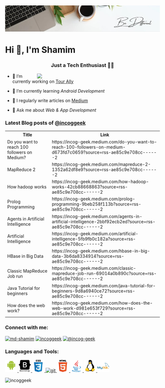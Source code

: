 ![logo](https://github.com/incoggeek/incoggeek/blob/master/banner.jpg)
<h1 align="center style="font-family:Poppins;">Hi 👋, I'm Shamim</h1>
<h3 align="center">Just a Tech Enthusiast 👨‍💻</h3>
<img align="right" width="400" src="https://user-images.githubusercontent.com/55389276/140866485-8fb1c876-9a8f-4d6a-98dc-08c4981eaf70.gif">

- 🔭 I’m currently working on [Tour Ally](https://github.com/incoggeek/TourAlly)

- 🌱 I’m currently learning *Android Development*

- 📝 I regularly write articles on [Medium](https://incog-geek.medium.com/)

- 💬 Ask me about *Web & App Development*

### Latest Blog posts of [@incoggeek](https://github.com/incoggeek)
<table>
  <tr><th>Title</th><th>Link</th></tr>
  <!-- BLOG-POST-LIST:START --><tr><td>Do you want to reach 100 followers on Medium?</td><td>https://incog-geek.medium.com/do-you-want-to-reach-100-followers-on-medium-d673fd7c0659?source=rss-ae85c9e708cc------2</td></tr><tr><td>MapReduce 2</td><td>https://incog-geek.medium.com/mapreduce-2-1352a62df8e9?source=rss-ae85c9e708cc------2</td></tr><tr><td>How hadoop works</td><td>https://incog-geek.medium.com/how-hadoop-works-42cb88668863?source=rss-ae85c9e708cc------2</td></tr><tr><td>Prolog Programming</td><td>https://incog-geek.medium.com/prolog-programming-9beb258f113b?source=rss-ae85c9e708cc------2</td></tr><tr><td>Agents in Artificial Intelligence</td><td>https://incog-geek.medium.com/agents-in-artificial-intelligence-2bbf92ecb2ed?source=rss-ae85c9e708cc------2</td></tr><tr><td>Artificial Intelligence</td><td>https://incog-geek.medium.com/artificial-intelligence-5fb9fb0c182a?source=rss-ae85c9e708cc------2</td></tr><tr><td>HBase in Big Data</td><td>https://incog-geek.medium.com/hbase-in-big-data-3b6da8334914?source=rss-ae85c9e708cc------2</td></tr><tr><td>Classic MapReduce Job run</td><td>https://incog-geek.medium.com/classic-mapreduce-job-run-69014a0b890c?source=rss-ae85c9e708cc------2</td></tr><tr><td>Java Tutorial for beginners</td><td>https://incog-geek.medium.com/java-tutorial-for-beginners-9d8a6940ce72?source=rss-ae85c9e708cc------2</td></tr><tr><td>How does the web work?</td><td>https://incog-geek.medium.com/how-does-the-web-work-d981e653f729?source=rss-ae85c9e708cc------2</td></tr><!-- BLOG-POST-LIST:END -->
</table>

<h3 align="left">Connect with me:</h3>
<p align="left">
<a href="https://linkedin.com/in/md-shamim" target="blank"><img align="center" src="https://raw.githubusercontent.com/rahuldkjain/github-profile-readme-generator/master/src/images/icons/Social/linked-in-alt.svg" alt="md-shamim" height="30" width="30" /></a>
<a href="https://instagram.com/incoggeek" target="blank"><img align="center" src="https://raw.githubusercontent.com/rahuldkjain/github-profile-readme-generator/master/src/images/icons/Social/instagram.svg" alt="incoggeek" height="30" width="30" /></a>
<a href="https://medium.com/@incog-geek" target="blank"><img align="center" src="https://raw.githubusercontent.com/rahuldkjain/github-profile-readme-generator/master/src/images/icons/Social/medium.svg" alt="@incog-geek" height="30" width="30" /></a>
</p>

<h3 align="left">Languages and Tools:</h3>
<p align="left"> <a href="https://developer.android.com" target="_blank" rel="noreferrer"> <img src="https://raw.githubusercontent.com/devicons/devicon/master/icons/android/android-original-wordmark.svg" alt="android" width="40" height="40"/> </a> <a href="https://getbootstrap.com" target="_blank" rel="noreferrer"> <img src="https://raw.githubusercontent.com/devicons/devicon/master/icons/bootstrap/bootstrap-plain-wordmark.svg" alt="bootstrap" width="40" height="40"/> </a> <a href="https://www.w3schools.com/css/" target="_blank" rel="noreferrer"> <img src="https://raw.githubusercontent.com/devicons/devicon/master/icons/css3/css3-original-wordmark.svg" alt="css3" width="40" height="40"/> </a> <a href="https://git-scm.com/" target="_blank" rel="noreferrer"> <img src="https://www.vectorlogo.zone/logos/git-scm/git-scm-icon.svg" alt="git" width="40" height="40"/> </a> <a href="https://www.w3.org/html/" target="_blank" rel="noreferrer"> <img src="https://raw.githubusercontent.com/devicons/devicon/master/icons/html5/html5-original-wordmark.svg" alt="html5" width="40" height="40"/> </a> <a href="https://www.java.com" target="_blank" rel="noreferrer"> <img src="https://raw.githubusercontent.com/devicons/devicon/master/icons/java/java-original.svg" alt="java" width="40" height="40"/> </a> <a href="https://www.linux.org/" target="_blank" rel="noreferrer"> <img src="https://raw.githubusercontent.com/devicons/devicon/master/icons/linux/linux-original.svg" alt="linux" width="40" height="40"/> </a> <a href="https://www.mysql.com/" target="_blank" rel="noreferrer"> <img src="https://raw.githubusercontent.com/devicons/devicon/master/icons/mysql/mysql-original-wordmark.svg" alt="mysql" width="40" height="40"/> </a> </p>

<p><img align="center" src="https://github-readme-stats.vercel.app/api/top-langs?username=incoggeek&show_icons=true&locale=en&layout=compact" alt="incoggeek" /></p>
